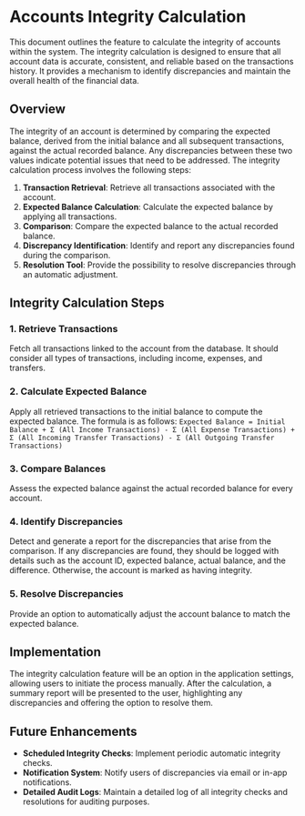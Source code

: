 # Accounts Integrity Calculation

This document outlines the feature to calculate the integrity of accounts within the system. The integrity calculation is designed to ensure that all account data is accurate, consistent, and reliable based on the transactions history.
It provides a mechanism to identify discrepancies and maintain the overall health of the financial data.

## Overview

The integrity of an account is determined by comparing the expected balance, derived from the initial balance and all subsequent transactions, against the actual recorded balance. Any discrepancies between these two values indicate potential issues that need to be addressed.
The integrity calculation process involves the following steps:

1. **Transaction Retrieval**: Retrieve all transactions associated with the account.
2. **Expected Balance Calculation**: Calculate the expected balance by applying all transactions.
3. **Comparison**: Compare the expected balance to the actual recorded balance.
4. **Discrepancy Identification**: Identify and report any discrepancies found during the comparison.
5. **Resolution Tool**: Provide the possibility to resolve discrepancies through an automatic adjustment.

## Integrity Calculation Steps

### 1. Retrieve Transactions

Fetch all transactions linked to the account from the database. It should consider all types of transactions, including income, expenses, and transfers.

### 2. Calculate Expected Balance

Apply all retrieved transactions to the initial balance to compute the expected balance.
The formula is as follows:
`Expected Balance = Initial Balance + Σ (All Income Transactions) - Σ (All Expense Transactions) + Σ (All Incoming Transfer Transactions) - Σ (All Outgoing Transfer Transactions)`

### 3. Compare Balances

Assess the expected balance against the actual recorded balance for every account.

### 4. Identify Discrepancies

Detect and generate a report for the discrepancies that arise from the comparison. If any discrepancies are found, they should be logged with details such as the account ID, expected balance, actual balance, and the difference. Otherwise, the account is marked as having integrity.

### 5. Resolve Discrepancies

Provide an option to automatically adjust the account balance to match the expected balance.

## Implementation

The integrity calculation feature will be an option in the application settings, allowing users to initiate the process manually. After the calculation, a summary report will be presented to the user, highlighting any discrepancies and offering the option to resolve them.

## Future Enhancements

-   **Scheduled Integrity Checks**: Implement periodic automatic integrity checks.
-   **Notification System**: Notify users of discrepancies via email or in-app notifications.
-   **Detailed Audit Logs**: Maintain a detailed log of all integrity checks and resolutions for auditing purposes.
